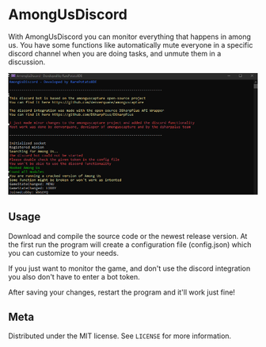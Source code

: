 # AmongUsDiscord

With AmongUsDiscord you can monitor everything that happens in among us.
You have some functions like automatically mute everyone in a specific discord
channel when you are doing tasks, and unmute them in a discussion.

![](header2.png)

## Usage

Download and compile the source code or the newest release version.
At the first run the program will create a configuration file (config.json)
which you can customize to your needs.

If you just want to monitor the game, and don't use the discord integration
you also don't have to enter a bot token.

After saving your changes, restart the program and it'll work just fine!

## Meta

Distributed under the MIT license. See ``LICENSE`` for more information.
